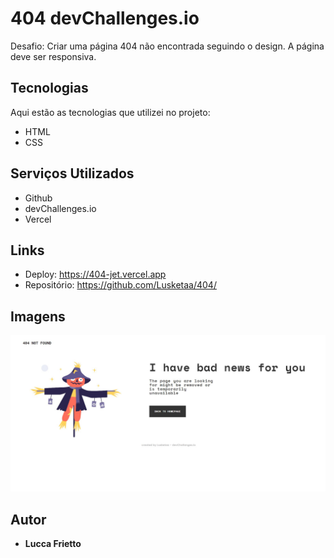 # 404 devChallenges.io

Desafio: Criar uma página 404 não encontrada seguindo o design. A página deve ser responsiva.

## Tecnologias 

Aqui estão as tecnologias que utilizei no projeto:

* HTML
* CSS

## Serviços Utilizados

* Github
* devChallenges.io
* Vercel

## Links

* Deploy: https://404-jet.vercel.app
* Repositório: https://github.com/Lusketaa/404/

## Imagens

![404](https://github.com/Lusketaa/404/blob/master/assets/404.JPG)

## Autor

* **Lucca Frietto**
